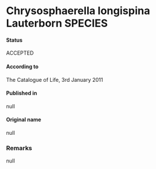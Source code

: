 Chrysosphaerella longispina Lauterborn SPECIES
=======

#### Status
ACCEPTED

#### According to
The Catalogue of Life, 3rd January 2011

#### Published in
null

#### Original name
null

### Remarks
null